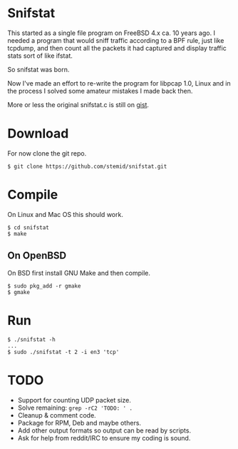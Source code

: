 # Snifstat

This started as a single file program on FreeBSD 4.x ca. 10 years ago. I needed a program that would sniff traffic according to a BPF rule, just like tcpdump, and then count all the packets it had captured and display traffic stats sort of like ifstat. 

So snifstat was born. 

Now I've made an effort to re-write the program for libpcap 1.0, Linux and in the process I solved some amateur mistakes I made back then. 

More or less the original snifstat.c is still on [gist](https://gist.github.com/stemid/8946ac0beeadbfc894421be449ea31e9).

# Download

For now clone the git repo. 

	$ git clone https://github.com/stemid/snifstat.git

# Compile

On Linux and Mac OS this should work.

	$ cd snifstat
	$ make

## On OpenBSD

On BSD first install GNU Make and then compile. 

	$ sudo pkg_add -r gmake
	$ gmake

# Run

	$ ./snifstat -h
	...
	$ sudo ./snifstat -t 2 -i en3 'tcp'

# TODO

 * Support for counting UDP packet size.
 * Solve remaining: ``grep -rC2 'TODO: ' .``
 * Cleanup & comment code.
 * Package for RPM, Deb and maybe others.
 * Add other output formats so output can be read by scripts.
 * Ask for help from reddit/IRC to ensure my coding is sound.
